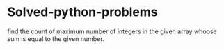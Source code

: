 # Solved-python-problems
find the count of maximum number of integers in the given array whoose sum is equal to the given number.
